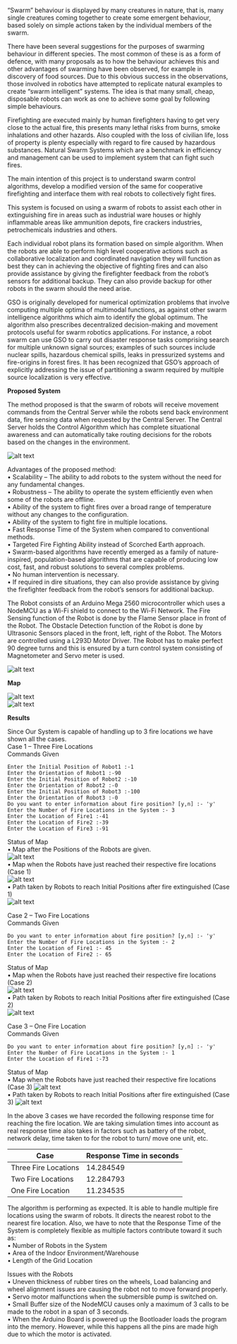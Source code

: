 “Swarm” behaviour is displayed by many creatures in nature, that is, many single
creatures coming together to create some emergent behaviour, based solely on simple
actions taken by the individual members of the swarm.

There have been several suggestions for the purposes of swarming behaviour in different
species. The most common of these is as a form of defence, with many proposals as to
how the behaviour achieves this and other advantages of swarming have been observed,
for example in discovery of food sources. Due to this obvious success in the observations,
those involved in robotics have attempted to replicate natural examples to create “swarm
intelligent” systems. The idea is that many small, cheap, disposable robots can work as
one to achieve some goal by following simple behaviours.

Firefighting are executed mainly by human firefighters having to get very close to the
actual fire, this presents many lethal risks from burns, smoke inhalations and other
hazards. Also coupled with the loss of civilian life, loss of property is plenty especially
with regard to fire caused by hazardous substances. Natural Swarm Systems which are a
benchmark in efficiency and management can be used to implement system that can fight
such fires.

The main intention of this project is to understand swarm control algorithms, develop a
modified version of the same for cooperative firefighting and interface them with real
robots to collectively fight fires.

This system is focused on using a swarm of robots to assist each other in extinguishing
fire in areas such as industrial ware houses or highly inflammable areas like ammunition
depots, fire crackers industries, petrochemicals industries and others.

Each individual robot plans its formation based on simple algorithm. When the robots are
able to perform high level cooperative actions such as collaborative localization and
coordinated navigation they will function as best they can in achieving the objective of
fighting fires and can also provide assistance by giving the firefighter feedback from the
robot’s sensors for additional backup. They can also provide backup for other robots in
the swarm should the need arise.

GSO is originally developed for numerical optimization problems that involve computing
multiple optima of multimodal functions, as against other swarm intelligence algorithms
which aim to identify the global optimum. The algorithm also prescribes decentralized
decision-making and movement protocols useful for swarm robotics applications.
For instance, a robot swarm can use GSO to carry out disaster response tasks comprising
search for multiple unknown signal sources; examples of such sources include nuclear
spills, hazardous chemical spills, leaks in pressurized systems and fire-origins in forest
fires. It has been recognized that GSO’s approach of explicitly addressing the issue of
partitioning a swarm required by multiple source localization is very effective.

**Proposed System**

The method proposed is that the swarm of robots will receive movement commands from the Central Server while the robots send back environment data, fire sensing data when requested by the Central Server. The Central Server holds the Control Algorithm which has complete situational awareness and can automatically take routing decisions for the robots based on the changes in the environment.  

![alt text](https://github.com/krishnamvs/GSO-FireFighting/blob/master/Images/SystemOverview.PNG?raw=true)  

Advantages of the proposed method:  
  •	Scalability – The ability to add robots to the system without the need for any fundamental changes.  
  •	Robustness – The ability to operate the system efficiently even when some of the robots are offline.  
  •	Ability of the system to fight fires over a broad range of temperature without any changes to the configuration.  
  •	Ability of the system to fight fire in multiple locations.  
  •	Fast Response Time of the System when compared to conventional methods.  
  •	Targeted Fire Fighting Ability instead of Scorched Earth approach.  
  •	Swarm-based algorithms have recently emerged as a family of nature-inspired, population-based algorithms that are capable of producing low cost, fast, and robust solutions to several complex problems.  
  •	No human intervention is necessary.  
  •	If required in dire situations, they can also provide assistance by giving the firefighter feedback from the robot’s sensors for additional backup.  
  
The Robot consists of an Arduino Mega 2560 microcontroller which uses a NodeMCU as a Wi-Fi shield to connect to the Wi-Fi Network. The Fire Sensing function of the Robot is done by the Flame Sensor place in front of the Robot. The Obstacle Detection function of the Robot is done by Ultrasonic Sensors placed in the front, left, right of the Robot. The Motors are controlled using a L293D Motor Driver. The Robot has to make perfect 90 degree turns and this is ensured by a turn control system consisting of Magnetometer and Servo meter is used.  

![alt text](https://github.com/krishnamvs/GSO-FireFighting/blob/master/Images/RobotOverview.PNG?raw=true)  

**Map**

  ![alt text](https://github.com/krishnamvs/GSO-FireFighting/blob/master/Images/Map.png?raw=true)  
  ![alt text](https://github.com/krishnamvs/GSO-FireFighting/blob/master/Images/MapIndex.PNG?raw=true)  

**Results**

Since Our System is capable of handling up to 3 fire locations we have shown all the cases.  
Case 1 – Three Fire Locations  
Commands Given  
```
Enter the Initial Position of Robot1 :-1
Enter the Orientation of Robot1 :-90
Enter the Initial Position of Robot2 :-10
Enter the Orientation of Robot2 :-0
Enter the Initial Position of Robot3 :-100
Enter the Orientation of Robot3 :-0
Do you want to enter information about fire position? [y,n] :- 'y'
Enter the Number of Fire Locations in the System :- 3
Enter the Location of Fire1 :-41
Enter the Location of Fire2 :-39
Enter the Location of Fire3 :-91
```
Status of Map  
  •	Map after the Positions of the Robots are given.  
  ![alt text](https://github.com/krishnamvs/GSO-FireFighting/blob/master/Images/InitialPos.png?raw=true)  
  •	Map when the Robots have just reached their respective fire locations (Case 1)  
  ![alt text](https://github.com/krishnamvs/GSO-FireFighting/blob/master/Images/3_AtFirePos.png?raw=true)  
  •	Path taken by Robots to reach Initial Positions after fire extinguished (Case 1)  
  ![alt text](https://github.com/krishnamvs/GSO-FireFighting/blob/master/Images/3_BackToInitialPos.png?raw=true)  

Case 2 – Two Fire Locations  
Commands Given
```
Do you want to enter information about fire position? [y,n] :- 'y'
Enter the Number of Fire Locations in the System :- 2
Enter the Location of Fire1 :- 45
Enter the Location of Fire2 :- 65
```
Status of Map  
  •	Map when the Robots have just reached their respective fire locations (Case 2)  
  ![alt text](https://github.com/krishnamvs/GSO-FireFighting/blob/master/Images/2_AtFirePos.png?raw=true)  
  •	Path taken by Robots to reach Initial Positions after fire extinguished (Case 2)  
  ![alt text](https://github.com/krishnamvs/GSO-FireFighting/blob/master/Images/2_BackToInitialPos.png?raw=true)  

Case 3 – One Fire Location  
Commands Given
```
Do you want to enter information about fire position? [y,n] :- 'y'
Enter the Number of Fire Locations in the System :- 1
Enter the Location of Fire1 :-73
```
Status of Map  
  •	Map when the Robots have just reached their respective fire locations (Case 3)
  ![alt text](https://github.com/krishnamvs/GSO-FireFighting/blob/master/Images/1_AtFirePos.png?raw=true)  
  •	Path taken by Robots to reach Initial Positions after fire extinguished (Case 3)
  ![alt text](https://github.com/krishnamvs/GSO-FireFighting/blob/master/Images/1_BackToInitialPos.png?raw=true)  

In the above 3 cases we have recorded the following response time for reaching the fire location. We are taking simulation times into account as real response time also takes in factors such as battery of the robot, network delay, time taken to for the robot to turn/ move one unit, etc.

| Case  | Response Time in seconds |
| ------------- | ------------- |
| Three Fire Locations  | 14.284549  |
| Two Fire Locations  | 12.284793  |
| One Fire Location  | 11.234535 |

The algorithm is performing as expected. It is able to handle multiple fire locations using the swarm of robots. It directs the nearest robot to the nearest fire location. 
Also, we have to note that the Response Time of the System is completely flexible as multiple factors contribute toward it such as:  
  •	Number of Robots in the System  
  •	Area of the Indoor Environment/Warehouse  
  •	Length of the Grid Location  

Issues with the Robots  
  •	Uneven thickness of rubber tires on the wheels, Load balancing and wheel alignment issues are causing the robot not to move forward properly.  
  •	Servo motor malfunctions when the submersible pump is switched on.  
  •	Small Buffer size of the NodeMCU causes only a maximum of 3 calls to be made to the robot in a span of 3 seconds.  
  •	When the Arduino Board is powered up the Bootloader loads the program into the memory. However, while this happens all the pins are made high due to which the motor is activated.
